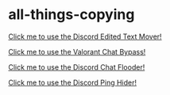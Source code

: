 # all-things-copying
[Click me to use the Discord Edited Text Mover!](https://respecting.github.io/all-things-copying/discord-edited-text-mover)

[Click me to use the Valorant Chat Bypass!](https://respecting.github.io/all-things-copying/valorant-chat-bypass)

[Click me to use the Discord Chat Flooder!](https://respecting.github.io/all-things-copying/discord-chat-flooder)

[Click me to use the Discord Ping Hider!](https://respecting.github.io/all-things-copying/discord-ping-hider)
